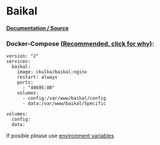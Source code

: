 # Baikal

#### [Documentation / Source](https://hub.docker.com/r/ckulka/baikal)

### Docker-Compose ([Recommended, click for why](https://docs.docker.com/compose/intro/features-uses/)):

```
version: "2"
services:
  baikal:
    image: ckulka/baikal:nginx
    restart: always
    ports:
      - "49695:80"
    volumes:
      - config:/var/www/baikal/config
      - data:/var/www/baikal/Specific

volumes:
  config:
  data:
```

If posible please use [environment variables](https://docs.docker.com/compose/environment-variables/set-environment-variables/)
